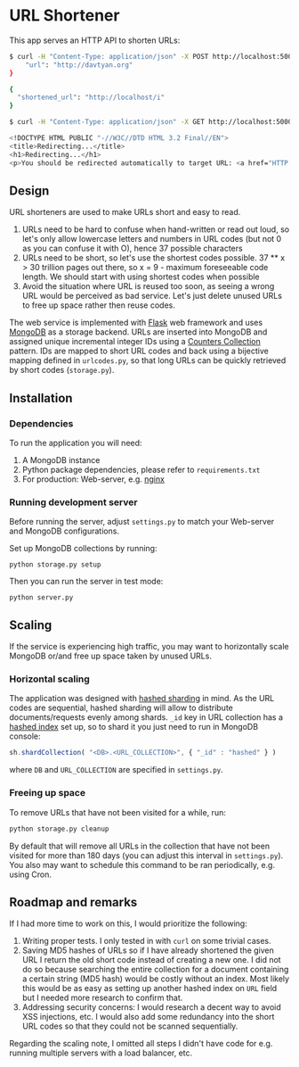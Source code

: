 # URL Shortener

This app serves an HTTP API to shorten URLs:

```sh
$ curl -H "Content-Type: application/json" -X POST http://localhost:5000/shorten_url -d {
	"url": "http://davtyan.org"
}

{
  "shortened_url": "http://localhost/i"
}

$ curl -H "Content-Type: application/json" -X GET http://localhost:5000/i

<!DOCTYPE HTML PUBLIC "-//W3C//DTD HTML 3.2 Final//EN">
<title>Redirecting...</title>
<h1>Redirecting...</h1>
<p>You should be redirected automatically to target URL: <a href="HTTP://davtyan.org">HTTP://davtyan.org</a>.  If not click the link.
```

## Design

URL shorteners are used to make URLs short and easy to read.

1. URLs need to be hard to confuse when hand-written or read out loud, so let's only allow lowercase letters and numbers in URL codes (but not 0 as you can confuse it with O), hence 37 possible characters
2. URLs need to be short, so let's use the shortest codes possible. 37 ** x > 30 trillion pages out there, so x = 9 - maximum foreseeable code length. We should start with using shortest codes when possible
3. Avoid the situation where URL is reused too soon, as seeing a wrong URL would be perceived as bad service. Let's just delete unused URLs to free up space rather then reuse codes.

The web service is implemented with [Flask](flask.pocoo.org) web framework and uses [MongoDB](https://www.mongodb.com/) as a storage backend. URLs are inserted into MongoDB and assigned unique incremental integer IDs using a [Counters Collection](https://docs.mongodb.com/v3.0/tutorial/create-an-auto-incrementing-field/#use-counters-collection) pattern. IDs are mapped to short URL codes and back using a bijective mapping defined in `urlcodes.py`, so that long URLs can be quickly retrieved by short codes (`storage.py`).

## Installation

### Dependencies

To run the application you will need:

1. A MongoDB instance 
2. Python package dependencies, please refer to `requirements.txt`
3. For production: Web-server, e.g. [nginx](http://flask.pocoo.org/docs/0.12/deploying/uwsgi/#configuring-nginx)

### Running development server

Before running the server, adjust `settings.py` to match your Web-server and MongoDB configurations.

Set up MongoDB collections by running:

```
python storage.py setup
```

Then you can run the server in test mode:

```
python server.py
```

## Scaling

If the service is experiencing high traffic, you may want to horizontally scale MongoDB or/and free up space taken by unused URLs.

### Horizontal scaling

The application was designed with [hashed sharding](https://docs.mongodb.com/manual/core/hashed-sharding/#hashed-sharding) in mind. As the URL codes are sequential, hashed sharding will allow to distribute documents/requests evenly among shards. `_id` key in URL collection has a [hashed index](https://docs.mongodb.com/manual/core/index-hashed/#index-hashed-index) set up, so to shard it you just need to run in MongoDB console:

```javascript
sh.shardCollection( "<DB>.<URL_COLLECTION>", { "_id" : "hashed" } )
```

where `DB` and `URL_COLLECTION` are specified in `settings.py`.

### Freeing up space

To remove URLs that have not been visited for a while, run:

```sh
python storage.py cleanup
```

By default that will remove all URLs in the collection that have not been visited for more than 180 days (you can adjust this interval in `settings.py`). You also may want to schedule this command to be ran periodically, e.g. using Cron.

## Roadmap and remarks

If I had more time to work on this, I would prioritize the following:

1. Writing proper tests. I only tested in with `curl` on some trivial cases.
2. Saving MD5 hashes of URLs so if I have already shortened the given URL I return the old short code instead of creating a new one. I did not do so because searching the entire collection for a document containing a certain string (MD5 hash) would be costly without an index. Most likely this would be as easy as setting up another hashed index on `URL` field but I needed more research to confirm that.
3. Addressing security concerns: I would research a decent way to avoid XSS injections, etc. I would also add some redundancy into the short URL codes so that they could not be scanned sequentially. 

Regarding the scaling note, I omitted all steps I didn't have code for e.g. running multiple servers with a load balancer, etc.

